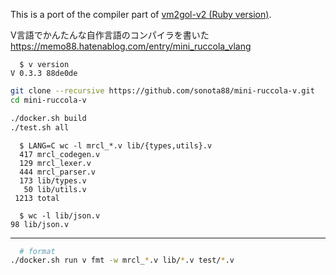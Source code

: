 This is a port of the compiler part of [vm2gol-v2 (Ruby version)](https://github.com/sonota88/vm2gol-v2).

V言語でかんたんな自作言語のコンパイラを書いた  
https://memo88.hatenablog.com/entry/mini_ruccola_vlang

```
  $ v version
V 0.3.3 88de0de
```

```sh
git clone --recursive https://github.com/sonota88/mini-ruccola-v.git
cd mini-ruccola-v

./docker.sh build
./test.sh all
```

```
  $ LANG=C wc -l mrcl_*.v lib/{types,utils}.v
  417 mrcl_codegen.v
  129 mrcl_lexer.v
  444 mrcl_parser.v
  173 lib/types.v
   50 lib/utils.v
 1213 total

  $ wc -l lib/json.v
98 lib/json.v
```

---

```sh
  # format
./docker.sh run v fmt -w mrcl_*.v lib/*.v test/*.v
```
